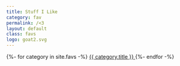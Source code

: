 ```yaml
---
title: Stuff I Like
category: fav
permalink: /<3
layout: default
class: favs
logo: goat2.svg
---
```


<div class="fav categories">
  {%- for category in site.favs -%}
    <a href="{{category.url}}" class="{{category.class}}">
      {{ category.title }}
    </a>
  {%- endfor -%}
</div>
